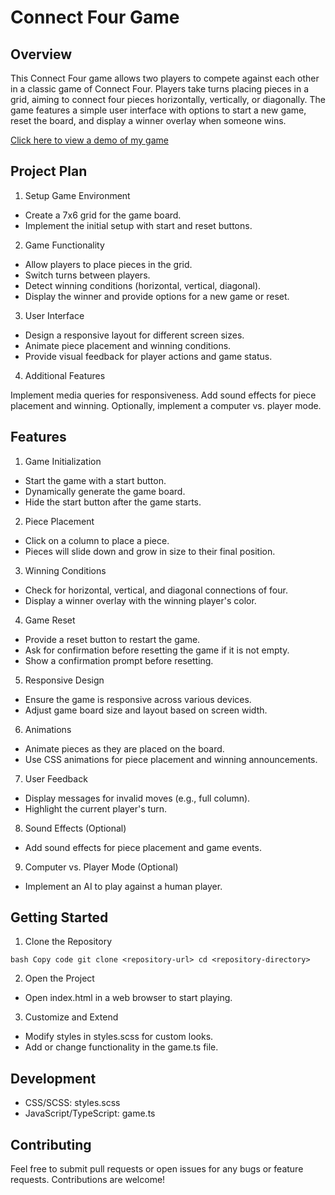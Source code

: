 # **Connect Four Game**

## Overview
This Connect Four game allows two players to compete against each other in a classic game of Connect Four. Players take turns placing pieces in a grid, aiming to connect four pieces horizontally, vertically, or diagonally. The game features a simple user interface with options to start a new game, reset the board, and display a winner overlay when someone wins.

[Click here to view a demo of my game](https://tem-tech.github.io/typescript-game/)
## Project Plan
1. Setup Game Environment

- Create a 7x6 grid for the game board.
- Implement the initial setup with start and reset buttons.
2. Game Functionality

- Allow players to place pieces in the grid.
- Switch turns between players.
- Detect winning conditions (horizontal, vertical, diagonal).
- Display the winner and provide options for a new game or reset.
3. User Interface

- Design a responsive layout for different screen sizes.
- Animate piece placement and winning conditions.
- Provide visual feedback for player actions and game status.
4. Additional Features

Implement media queries for responsiveness.
Add sound effects for piece placement and winning.
Optionally, implement a computer vs. player mode.
## Features
1. Game Initialization

- Start the game with a start button.
- Dynamically generate the game board.
- Hide the start button after the game starts.
2. Piece Placement

- Click on a column to place a piece.
- Pieces will slide down and grow in size to their final position.
  
3. Winning Conditions

- Check for horizontal, vertical, and diagonal connections of four.
- Display a winner overlay with the winning player's color.
  
4. Game Reset

- Provide a reset button to restart the game.
- Ask for confirmation before resetting the game if it is not empty.
- Show a confirmation prompt before resetting.
  
5. Responsive Design

- Ensure the game is responsive across various devices.
- Adjust game board size and layout based on screen width.
  
6. Animations

- Animate pieces as they are placed on the board.
- Use CSS animations for piece placement and winning announcements.
7. User Feedback

- Display messages for invalid moves (e.g., full column).
- Highlight the current player's turn.
8. Sound Effects (Optional)

- Add sound effects for piece placement and game events.
9. Computer vs. Player Mode (Optional)

- Implement an AI to play against a human player.
  
## Getting Started
1. Clone the Repository

`bash
Copy code
git clone <repository-url>
cd <repository-directory>`


2. Open the Project

- Open index.html in a web browser to start playing.
3. Customize and Extend

- Modify styles in styles.scss for custom looks.
- Add or change functionality in the game.ts file.
  
## Development
- CSS/SCSS: styles.scss
- JavaScript/TypeScript: game.ts
## Contributing
Feel free to submit pull requests or open issues for any bugs or feature requests. Contributions are welcome!
